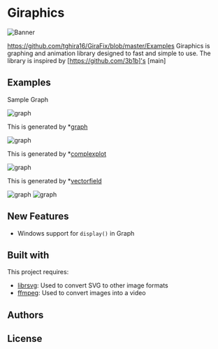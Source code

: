# Giraphics
![Banner](https://github.com/tghira16/GiraFix/blob/master/res/banner.svg?raw=true=250x)


https://github.com/tghira16/GiraFix/blob/master/Examples
Giraphics is graphing and animation library designed to fast and simple to use. The library is inspired by [https://github.com/3b1b]'s [main] 
## Examples
Sample Graph 

![graph](https://github.com/tghira16/GiraFix/blob/master/Examples/example_graph.svg?raw=true=250x)

This is generated by *[graph]


![graph](https://github.com/tghira16/GiraFix/master/blob/Examples/example_graph.svg?raw=true=250x)

This is generated by *[complexplot]


![graph](https://github.com/tghira16/GiraFix/blob/master/Examples/VectorField.svg?raw=true=250x)

This is generated by *[vectorfield]

![graph](https://github.com/tghira16/GiraFix/blob/master/Taylor/TaylorSeriesSine.gif)
![graph](https://github.com/tghira16/GiraFix/blob/master/res/DoublePendulum.gif)




## New Features
* Windows support for  `display()` in Graph

## Built with

This project requires:
* [librsvg]: Used to convert SVG to other image formats
* [ffmpeg]: Used to convert images into a video 



## Authors


[ffmpeg]: <https://ffmpeg.org/>
[librsvg]: <https://github.com/GNOME/librsvg>
[graph]: <https://github.com/tghira16/GiraFix/blob/master/Examples/graph_example.py>
[complexplot]: <https://github.com/tghira16/GiraFix/blob/master/Examples/Complex_Function_Example.py>
[vectorfield]: <https://github.com/tghira16/GiraFix/blob/master/Examples/Vector_field_example.py>


## License
